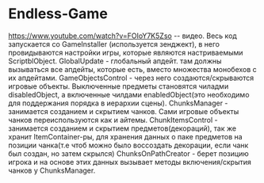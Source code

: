 # Endless-Game
https://www.youtube.com/watch?v=FOIoY7K5Zso -- видео.
Весь код запускается со GameInstaller (используется зенджект), в него провидываются настройки игры, которые являются настриваемыми ScriptblObject.
GlobalUpdate - глобальный апдейт. там должны вызываться все апдейты, которые есть, вместо множества монобехов с их апдейтами. 
GameObjectsControl - через него создаются/скрываются игровые объекты. Выключенные предметы становятся чиладми disabledObject, а включенные чилдами enabledObject(это необходимо для поддержания порядка в иерархии сцены).
ChunksManager - занимается созданием и скрытием чанков. Сами игровые объекты чанков переиспользуются как и айтемы. 
ChunkItemsControl - занимается созданием и скрытием предметов(декораций), так же хранит ItemContainer-ры, для хранения данных о паке предметов на позиции чанка(т.е чтоб можно было воссоздать декорации, если чанк был создан, но затем скрылся)
ChunksOnPathCreator - берет позицию игрока и на основе этих данных вызывает методы включения/скрытия чанков у ChunksManager.

